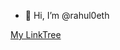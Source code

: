 - 👋 Hi, I’m @rahul0eth

<!---
rahulbajaj369/rahulbajaj369 is a ✨ special ✨ repository because its `README.md` (this file) appears on your GitHub profile.
You can click the Preview link to take a look at your changes.
--->

[My LinkTree](https://linktr.ee/rahul0.eth)
